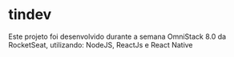 # tindev
Este projeto foi desenvolvido durante a semana OmniStack 8.0 da RocketSeat, utilizando: NodeJS, ReactJs e React Native
